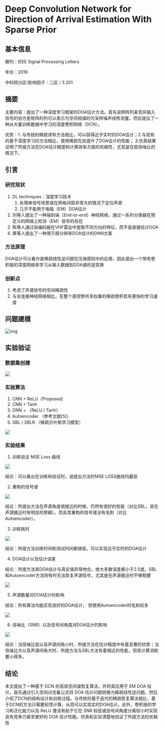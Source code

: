 # Deep Convolution Network for Direction of Arrival Estimation With Sparse Prior

## 基本信息

期刊：IEEE Signal Processing Letters

年份：2019

中科院分区/影响因子：二区 / 3.201

## 摘要

主要内容：提出了一种深度学习框架的DOA估计方法。首先说明阵列麦克风输入信号的协方差矩阵的列可以表示为空间频谱的欠采样噪声线性测量。然后提出了一种从大量训练数据中学习的深度卷积网络（DCN）。

优势：1. 与传统的稀疏诱导方法相比，可以获得近乎实时的DOA估计；2.与现有的基于深度学习的方法相比，使用稀疏先验提升了DOA估计的性能； 3.仿真结果证明了所提方法在DOA估计精度和计算效率方面的优越性，尤其是在低信噪比的情况下。

## 引言

### 研究现状

1. DL techniques：深度学习技术
   1. 处理单信号场景或在网格间距非常大的情况下定位声源
   2. 几乎不能用于电磁（EM）DOA估计
2. 刘等人提出了一种端到端（End-to-end）神经网络，通过一系列分类器在预定义的网络上检测（EM）信号的存在
3. 陈等人通过自编码器在VHF雷达中提取不同方向的特征，而不是直接估计DOA
4. 黄等人提出了一种用于超分辨率DOA估计的DNN方案

### 方法原理

DOA估计可以看作是稀疏线性逆问题在压缩感知中的应用，因此提出一个带有卷积层的深度网络来学习从输入数据到DOA谱的逆变换

### 创新点

1. 考虑了声源信号的空间稀疏性
2. 与全连接神经网络相比，在整个感受野共享权重的稀疏卷积具有更快的学习速度

## 问题建模

![img](https://alidocs.oss-cn-zhangjiakou.aliyuncs.com/res/7jP2lRj7REG6l8g5/img/fc05fff4-9b91-4f51-b613-1a82eee54099.png)

## 实验验证

### 数据集创建

![](https://alidocs.oss-cn-zhangjiakou.aliyuncs.com/res/7jP2lRj7REG6l8g5/img/4913d203-6bc2-43c9-85be-deec19ea9f74.png)

### 实验算法

1. CNN + ReLU（Proposed）
2. CNN + Tanh
3. DNN + （ReLU / Tanh）
4. Autoencoder （参考文献[5]）
5. SBL / SBLR （稀疏贝叶斯学习模型）

![](https://alidocs.oss-cn-zhangjiakou.aliyuncs.com/res/7jP2lRj7REG6l8g5/img/9421a5a5-9ea8-4ec6-b09c-21e4c7c006af.png)

### 实验结果

1. 训练验证 MSE Loss 曲线

![](https://alidocs.oss-cn-zhangjiakou.aliyuncs.com/res/7jP2lRj7REG6l8g5/img/bc622de0-c8c8-46f0-9bf5-63adacc61f61.png)

结论：可以看出在训练和验证时，说提出方法的MSE LOSS曲线均最低

2. 重构的信号谱

![](https://alidocs.oss-cn-zhangjiakou.aliyuncs.com/res/7jP2lRj7REG6l8g5/img/e5876558-f9d1-49d7-8862-e695b4061d27.png)

结论：所提出方法在声源角度很接近的时候，仍然有很好的性能（对比SBL，其在声源接近时有明显的旁瓣）。而且其重构的信号谱没有毛刺（对比Autoencoder）。

3. 训练耗时

![](https://alidocs.oss-cn-zhangjiakou.aliyuncs.com/res/7jP2lRj7REG6l8g5/img/5aabd199-92ad-4743-95d0-fcafa7342f1b.png)

结论：所提方法训练时间和测试时间都很低，可以实现近乎实时的DOA估计

4. DOA估计以及估计误差

结论：所提方法其DOA估计与真实值非常吻合，绝大多数误差都小于2.5度。SBL和Autoencoder方法则有时无法恢复声源信号，尤其是在声源接近时不够稳健

![](https://alidocs.oss-cn-zhangjiakou.aliyuncs.com/res/7jP2lRj7REG6l8g5/img/dc362d47-b87e-4853-9b5a-a593cfbef86f.png)

5. 声源数量对DOA估计的影响

结论：所有算法均能实现良好的DOA估计， 但使用Autoencoder时毛刺较多

![](https://alidocs.oss-cn-zhangjiakou.aliyuncs.com/res/7jP2lRj7REG6l8g5/img/74a4d285-1bb2-4399-96f1-a05315a62d05.png)

6. 信噪比（SNR）以及信号间角度对DOA估计的影响

![](https://alidocs.oss-cn-zhangjiakou.aliyuncs.com/res/7jP2lRj7REG6l8g5/img/501908ec-9b6f-44ab-889e-64fff1cef3f6.png)

结论：当信噪比低以及声源间角小时，所提方法在估计精度中有着显著的优势；当信噪比大以及声源间角大时，所提方法与SBL方法有着相近的性能，但其计算消耗要小得多。

## 结论

本文提出了一种基于 DCN 的高效空间谱恢复算法，并将其应用于 EM DOA 估计。首先通过引入空间过完备公式将 DOA 估计问题转换为稀疏线性逆问题。然后介绍了DCN的结构设计和训练过程。与传统的基于迭代的稀疏恢复算法相比，基于DCN的方法只需要前馈计算，从而可以实现实时DOA估计。此外，卷积层的学习和泛化能力以及 ReLU 激活有助于它在 SNR 较低或信号间角度分离较小时实现具有竞争力甚至更好的 DOA 估计性能。仿真和实验清楚地验证了所提方法的优越性

